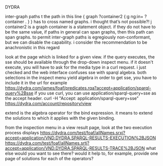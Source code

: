 DYDRA


inter-graph paths
t	the path in this line
		{ graph ?container2 {:g ng:in+ ?container . } }
	has to cross named graphs. i thought that’s not possible?!
j	container2 is a graph
	container is a statement object.
	if they do not have to be the same value, 
		if paths in general can span graphs, then this path can span graphs.
	to permit inter-graph paths is egregiously non-conformant, 
		but we can disable the capability.
		i consider the recommendation to be anachronistic in this regard



look at the page which is linked for a given view.
	if the query executes, the sse should be available through the drop-down inspect menu.
	if it doesn't execute, you will have to ask for the media type in a curl request.
i just checked and the web interface confuses sse with sparql algebra.
	both selections in the inspect menu yield algebra
in order to get sse, you have to include it in the url
	for example
   https://dydra.com/james/foaf/predicates.rqa?accept=application/sparql-query%2Bsse
if you use curl, you can use application/sparql-query+sse as the accept header.
   curl -H "Accept: application/sparql-query+sse" https://dydra.com/account/repository/view



extend is the algebra operator for the bind expression.
it means to extend the solutions to which it applies with the given binding.




from the inspection menu in a view result page, look at the two execution process displays
   https://dydra.com/test/foaf/allNames.srxj?accept=application/VND.DYDRA.SPARQL-RESULTS-EXECUTION%2BJSON
   https://dydra.com/test/foaf/allNames.srtj?accept=application/VND.DYDRA.SPARQL-RESULTS-TRACE%2BJSON
what else would you want to see there?
would it help to, for example, provide one page of solutions for each of the operators?
